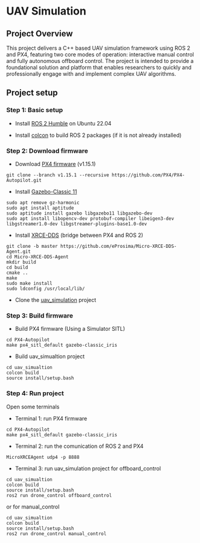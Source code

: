 # UAV Simulation

## Project Overview
This project delivers a C++ based UAV simulation framework using ROS 2 and PX4, featuring two core modes of operation: interactive manual control and fully autonomous offboard control. The project is intended to provide a foundational solution and platform that enables researchers to quickly and professionally engage with and implement complex UAV algorithms.

## Project setup

### Step 1: Basic setup

- Install [ROS 2 Humble](https://docs.ros.org/en/humble/Installation/Ubuntu-Install-Debs.html) on Ubuntu 22.04

- Install [colcon]() to build ROS 2 packages (if it is not already installed)

### Step 2: Download firmware

- Download [PX4 firmware](https://docs.px4.io/main/en/dev_setup/building_px4.html) (v1.15.1)
```
git clone --branch v1.15.1 --recursive https://github.com/PX4/PX4-Autopilot.git
```

- Install [Gazebo-Classic 11](https://docs.px4.io/main/en/sim_gazebo_classic/)
```
sudo apt remove gz-harmonic
sudo apt install aptitude
sudo aptitude install gazebo libgazebo11 libgazebo-dev
sudo apt install libopencv-dev protobuf-compiler libeigen3-dev libgstreamer1.0-dev libgstreamer-plugins-base1.0-dev
```

- Install [XRCE-DDS](https://docs.px4.io/main/en/ros2/user_guide.html#setup-micro-xrce-dds-agent-client) (bridge between PX4 and ROS 2)
```
git clone -b master https://github.com/eProsima/Micro-XRCE-DDS-Agent.git
cd Micro-XRCE-DDS-Agent
mkdir build
cd build
cmake ..
make
sudo make install
sudo ldconfig /usr/local/lib/
```

- Clone the [uav_simulation](https://github.com/mmhai202/uav_simulation) project

### Step 3: Build firmware

- Build PX4 firmware (Using a Simulator SITL)
```
cd PX4-Autopilot
make px4_sitl_default gazebo-classic_iris
```

- Build uav_simualtion project
```
cd uav_simualtion
colcon build
source install/setup.bash
```

### Step 4: Run project

Open some terminals

- Terminal 1: run PX4 firmware
```
cd PX4-Autopilot
make px4_sitl_default gazebo-classic_iris
```

- Terminal 2: run the comunication of ROS 2 and PX4
```
MicroXRCEAgent udp4 -p 8888
```

- Terminal 3: run uav_simulation project for offboard_control
```
cd uav_simualtion
colcon build
source install/setup.bash
ros2 run drone_control offboard_control
```
or for manual_control
```
cd uav_simualtion
colcon build
source install/setup.bash
ros2 run drone_control manual_control
```
